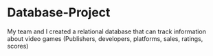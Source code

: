 # Database-Project
My team and I created a relational database that can track information about video games (Publishers, developers, platforms, sales, ratings, scores)

